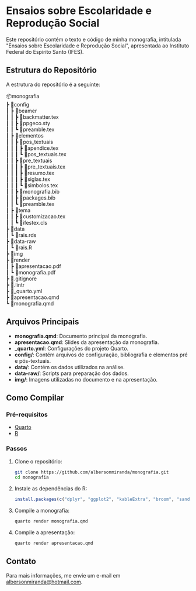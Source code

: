 # Ensaios sobre Escolaridade e Reprodução Social

Este repositório contém o texto e código de minha monografia, intitulada "Ensaios sobre Escolaridade e Reprodução Social", apresentada ao Instituto Federal do Espírito Santo (IFES).

## Estrutura do Repositório

A estrutura do repositório é a seguinte:

📦monografia \
 ┣ 📂config \
 ┃ ┣ 📂beamer \
 ┃ ┃ ┣ 📜backmatter.tex \
 ┃ ┃ ┣ 📜ppgeco.sty \
 ┃ ┃ ┗ 📜preamble.tex \
 ┃ ┣ 📂elementos \
 ┃ ┃ ┣ 📂pos_textuais \
 ┃ ┃ ┃ ┣ 📜apendice.tex \
 ┃ ┃ ┃ ┗ 📜pos_textuais.tex \
 ┃ ┃ ┣ 📂pre_textuais \
 ┃ ┃ ┃ ┣ 📜pre_textuais.tex \
 ┃ ┃ ┃ ┣ 📜resumo.tex \
 ┃ ┃ ┃ ┣ 📜siglas.tex \
 ┃ ┃ ┃ ┗ 📜simbolos.tex \
 ┃ ┃ ┣ 📜monografia.bib \
 ┃ ┃ ┣ 📜packages.bib \
 ┃ ┃ ┗ 📜preamble.tex \
 ┃ ┣ 📂tema \
 ┃ ┃ ┣ 📜customizacao.tex \
 ┃ ┃ ┗ 📜ifestex.cls \
 ┣ 📂data \
 ┃ ┗ 📜rais.rds \
 ┣ 📂data-raw \
 ┃ ┗ 📜rais.R \
 ┣ 📂img \
 ┣ 📂render \
 ┃ ┣ 📜apresentacao.pdf \
 ┃ ┗ 📜monografia.pdf \
 ┣ 📜.gitignore \
 ┣ 📜.lintr \
 ┣ 📜_quarto.yml \
 ┣ 📜apresentacao.qmd \
 ┗ 📜monografia.qmd

## Arquivos Principais

- **monografia.qmd**: Documento principal da monografia.
- **apresentacao.qmd**: Slides da apresentação da monografia.
- **_quarto.yml**: Configurações do projeto Quarto.
- **config/**: Contém arquivos de configuração, bibliografia e elementos pré e pós-textuais.
- **data/**: Contém os dados utilizados na análise.
- **data-raw/**: Scripts para preparação dos dados.
- **img/**: Imagens utilizadas no documento e na apresentação.

## Como Compilar

### Pré-requisitos

- [Quarto](https://quarto.org/)
- [R](https://www.r-project.org/)

### Passos

1. Clone o repositório:
    ```sh
    git clone https://github.com/albersonmiranda/monografia.git
    cd monografia
    ```

2. Instale as dependências do R:
    ```r
    install.packages(c("dplyr", "ggplot2", "kableExtra", "broom", "sandwich", "lmtest", "basedosdados"))
    ```

3. Compile a monografia:
    ```sh
    quarto render monografia.qmd
    ```

4. Compile a apresentação:
    ```sh
    quarto render apresentacao.qmd
    ```

## Contato

Para mais informações, me envie um e-mail em [albersonmiranda@hotmail.com](mailto:albersonmiranda@hotmail.com).

